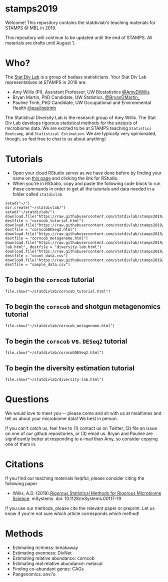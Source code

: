 # stamps2019

Welcome! This repository contains the statdivlab's teaching materials for STAMPS @ MBL in 2019.

This repository will continue to be updated until the end of STAMPS. All materials are drafts until August 1.


# Who?

The [Stat Div Lab](http://statisticaldiversitylab.com/) is a group of badass statisticians. Your Stat Div Lab representatives at STAMPS in 2019 are:

- Amy Willis (PI), Assistant Professor, UW Biostatistics [@AmyDWillis](https://twitter.com/AmyDWillis)
- Bryan Martin, PhD Candidate, UW Statistics, [@BryanDMartin_](https://twitter.com/BryanDMartin_)
- Pauline Trinh, PhD Candidate, UW Occupational and Environmental Health [@paulinetrinh](https://twitter.com/paulinetrinh)

The Statistical Diversity Lab is the research group of Amy Willis. The Stat Div Lab develops rigorous statistical methods for the analysis of microbiome data. We are excited to be at STAMPS teaching `Statistics Bootcamp`, and `Statistical Estimation`. We are typically very opinionated, though, so feel free to chat to us about anything!

# Tutorials
- Open your cloud RStudio server as we have done before by finding your name on [this page](https://hackmd.io/@astrobiomike/stamps2019) and clicking the link for RStudio.
- When you're in RStudio, copy and paste the following code block to run these commands in order to get all the tutorials and data needed in a folder called `statdivlab`
```
setwd("~/")
dir.create("~/statdivlab/")
setwd("~/statdivlab/")
download.file("https://raw.githubusercontent.com/statdivlab/stamps2019/master/labs/corncob_tutorial/corncob_tutorial.html", destfile = "corncob_tutorial.html")
download.file("https://raw.githubusercontent.com/statdivlab/stamps2019/master/labs/corncobDESeq2/corncobDESeq2.html", destfile = "corncobDESeq2.html")
download.file("https://raw.githubusercontent.com/statdivlab/stamps2019/master/labs/corncob_metagenome/corncob_metagenome.html", destfile = "corncob_metagenome.html")
download.file("https://raw.githubusercontent.com/statdivlab/stamps2019/master/labs/diversity-lab.html", destfile = "diversity-lab.html")
download.file("https://raw.githubusercontent.com/statdivlab/stamps2019/master/labs/corncob_metagenome/count_data.csv", destfile = "count_data.csv")
download.file("https://raw.githubusercontent.com/statdivlab/stamps2019/master/labs/corncob_metagenome/sample_data.csv", destfile = "sample_data.csv")
```

## To begin the `corncob` tutorial
```
file.show("~/statdivlab/corncob_tutorial.html")
```
## To begin the `corncob` and shotgun metagenomics tutorial
```
file.show("~/statdivlab/corncob_metagenome.html")
```
## To begin the `corncob` vs. `DESeq2` tutorial
```
file.show("~/statdivlab/corncobDESeq2.html")
```
## To begin the diversity estimation tutorial
```
file.show("~/statdivlab/diversity-lab.html")
```

# Questions

We would love to meet you -- please come and sit with us at mealtimes and tell us about your microbiome data! We best in person.

If you can't catch us, feel free to (1) contact us on Twitter, (2) file an issue on one of our github repositories, or (3) email us. Bryan and Pauline are significantly better at responding to e-mail than Amy, so consider copying one of them in.

# Citations

If you find our teaching materials helpful, please consider citing the following paper

- Willis, A.D. (2019).[Rigorous Statistical Methods for Rigorous Microbiome Science](https://msystems.asm.org/content/4/3/e00117-19). mSystems. doi: 10.1128/mSystems.00117-19

If you use our methods, please cite the relevant paper or preprint. Let us know if you're not sure which article corresponds which method!

# Methods

- Estimating richness: breakaway
- Estimating evenness: DivNet
- Estimating relative abundance: corncob
- Estimating real relative abundance: metacal
- Finding co-abundant genes: CAGs
- Pangenomics: anvi'o
